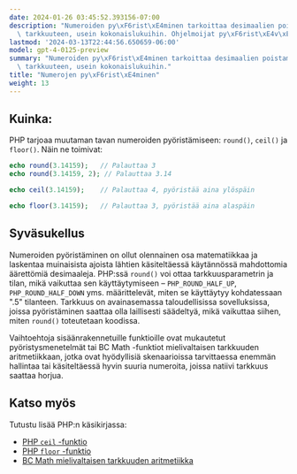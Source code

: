 ```yaml
---
date: 2024-01-26 03:45:52.393156-07:00
description: "Numeroiden py\xF6rist\xE4minen tarkoittaa desimaalien poistamista tiettyyn\
  \ tarkkuuteen, usein kokonaislukuihin. Ohjelmoijat py\xF6rist\xE4v\xE4t yksinkertaistaakseen\u2026"
lastmod: '2024-03-13T22:44:56.650659-06:00'
model: gpt-4-0125-preview
summary: "Numeroiden py\xF6rist\xE4minen tarkoittaa desimaalien poistamista tiettyyn\
  \ tarkkuuteen, usein kokonaislukuihin."
title: "Numerojen py\xF6rist\xE4minen"
weight: 13
---
```


## Kuinka:
PHP tarjoaa muutaman tavan numeroiden pyöristämiseen: `round()`, `ceil()` ja `floor()`. Näin ne toimivat:

```php
echo round(3.14159);   // Palauttaa 3
echo round(3.14159, 2); // Palauttaa 3.14

echo ceil(3.14159);    // Palauttaa 4, pyöristää aina ylöspäin

echo floor(3.14159);   // Palauttaa 3, pyöristää aina alaspäin
```

## Syväsukellus
Numeroiden pyöristäminen on ollut olennainen osa matematiikkaa ja laskentaa muinaisista ajoista lähtien käsiteltäessä käytännössä mahdottomia äärettömiä desimaaleja. PHP:ssä `round()` voi ottaa tarkkuusparametrin ja tilan, mikä vaikuttaa sen käyttäytymiseen – `PHP_ROUND_HALF_UP`, `PHP_ROUND_HALF_DOWN` yms. määrittelevät, miten se käyttäytyy kohdatessaan ".5" tilanteen. Tarkkuus on avainasemassa taloudellisissa sovelluksissa, joissa pyöristäminen saattaa olla laillisesti säädeltyä, mikä vaikuttaa siihen, miten `round()` toteutetaan koodissa.

Vaihtoehtoja sisäänrakennetuille funktioille ovat mukautetut pyöristysmenetelmät tai BC Math -funktiot mielivaltaisen tarkkuuden aritmetiikkaan, jotka ovat hyödyllisiä skenaarioissa tarvittaessa enemmän hallintaa tai käsiteltäessä hyvin suuria numeroita, joissa natiivi tarkkuus saattaa horjua.

## Katso myös
Tutustu lisää PHP:n käsikirjassa:
- [PHP `ceil` -funktio](https://php.net/manual/en/function.ceil.php)
- [PHP `floor` -funktio](https://php.net/manual/en/function.floor.php)
- [BC Math mielivaltaisen tarkkuuden aritmetiikka](https://php.net/manual/en/book.bc.php)
